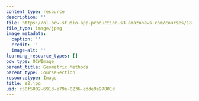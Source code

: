 ```yaml
---
content_type: resource
description: ''
file: https://ol-ocw-studio-app-production.s3.amazonaws.com/courses/18-03sc-differential-equations-fall-2011/c50f50026913e79e0236edde9e97801d_s2.jpg
file_type: image/jpeg
image_metadata:
  caption: ''
  credit: ''
  image-alt: ''
learning_resource_types: []
ocw_type: OCWImage
parent_title: Geometric Methods
parent_type: CourseSection
resourcetype: Image
title: s2.jpg
uid: c50f5002-6913-e79e-0236-edde9e97801d
---
```

